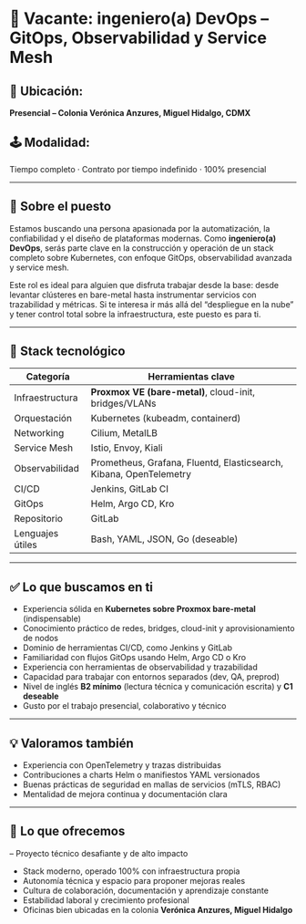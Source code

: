 # 🧾 Vacante: ingeniero(a) DevOps – GitOps, Observabilidad y Service Mesh

## 📍 Ubicación:
**Presencial – Colonia Verónica Anzures, Miguel Hidalgo, CDMX**

## 🕹️ Modalidad:
Tiempo completo · Contrato por tiempo indefinido · 100% presencial

---

## 🎯 Sobre el puesto

Estamos buscando una persona apasionada por la automatización, la confiabilidad y el diseño de plataformas modernas. Como **ingeniero(a) DevOps**, serás parte clave en la construcción y operación de un stack completo sobre Kubernetes, con enfoque GitOps, observabilidad avanzada y service mesh.

Este rol es ideal para alguien que disfruta trabajar desde la base: desde levantar clústeres en bare-metal hasta instrumentar servicios con trazabilidad y métricas. Si te interesa ir más allá del “despliegue en la nube” y tener control total sobre la infraestructura, este puesto es para ti.

---

## 🧰 Stack tecnológico

| Categoría           | Herramientas clave |
|---------------------|--------------------|
| Infraestructura     | **Proxmox VE (bare-metal)**, cloud-init, bridges/VLANs |
| Orquestación        | Kubernetes (kubeadm, containerd) |
| Networking          | Cilium, MetalLB |
| Service Mesh        | Istio, Envoy, Kiali |
| Observabilidad      | Prometheus, Grafana, Fluentd, Elasticsearch, Kibana, OpenTelemetry |
| CI/CD               | Jenkins, GitLab CI |
| GitOps              | Helm, Argo CD, Kro |
| Repositorio         | GitLab |
| Lenguajes útiles    | Bash, YAML, JSON, Go (deseable) |

---

## ✅ Lo que buscamos en ti

- Experiencia sólida en **Kubernetes sobre Proxmox bare-metal** (indispensable)
- Conocimiento práctico de redes, bridges, cloud-init y aprovisionamiento de nodos
- Dominio de herramientas CI/CD, como Jenkins y GitLab
- Familiaridad con flujos GitOps usando Helm, Argo CD o Kro
- Experiencia con herramientas de observabilidad y trazabilidad
- Capacidad para trabajar con entornos separados (dev, QA, preprod)
- Nivel de inglés **B2 mínimo** (lectura técnica y comunicación escrita) y **C1 deseable**
- Gusto por el trabajo presencial, colaborativo y técnico

---

## 💡 Valoramos también

- Experiencia con OpenTelemetry y trazas distribuidas
- Contribuciones a charts Helm o manifiestos YAML versionados
- Buenas prácticas de seguridad en mallas de servicios (mTLS, RBAC)
- Mentalidad de mejora continua y documentación clara

---

## 🤝 Lo que ofrecemos

– Proyecto técnico desafiante y de alto impacto
- Stack moderno, operado 100% con infraestructura propia
- Autonomía técnica y espacio para proponer mejoras reales
- Cultura de colaboración, documentación y aprendizaje constante
- Estabilidad laboral y crecimiento profesional
- Oficinas bien ubicadas en la colonia **Verónica Anzures, Miguel Hidalgo**
